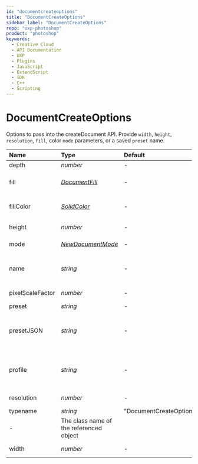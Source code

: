 ```yaml
---
id: "documentcreateoptions"
title: "DocumentCreateOptions"
sidebar_label: "DocumentCreateOptions"
repo: "uxp-photoshop"
product: "photoshop"
keywords:
  - Creative Cloud
  - API Documentation
  - UXP
  - Plugins
  - JavaScript
  - ExtendScript
  - SDK
  - C++
  - Scripting
---
```


# DocumentCreateOptions

Options to pass into the createDocument API.
Provide `width`, `height`, `resolution`, `fill`, color `mode` parameters, or a saved `preset` name.

| Name | Type | Default | Range | Description |
| :------ | :------ | :------ | :------ | :------ |
| depth | *number* | - | - | Depth |
| fill | [*DocumentFill*](/ps_reference/modules/constants/#documentfill) | - | - | Fill color of the document |
| fillColor | [*SolidColor*](/ps_reference/classes/solidcolor/) | - | - | Custom fill color of the document |
| height | *number* | - | - | Height of image in px |
| mode | [*NewDocumentMode*](/ps_reference/modules/constants/#newdocumentmode) | - | - | ImageMode class |
| name | *string* | - | - | The name to give the new document |
| pixelScaleFactor | *number* | - | - | Pixel Scale Factor |
| preset | *string* | - | - | Preset |
| presetJSON | *string* | - | - | JSON Preset, requires JSONified string |
| profile | *string* | - | - | Color Profile using profile name |
| resolution | *number* | - | - | Resolution of image |
| typename | *string* | &quot;DocumentCreateOptions&quot;
 | - | The class name of the referenced object |
| width | *number* | - | - | Width of image in px |
